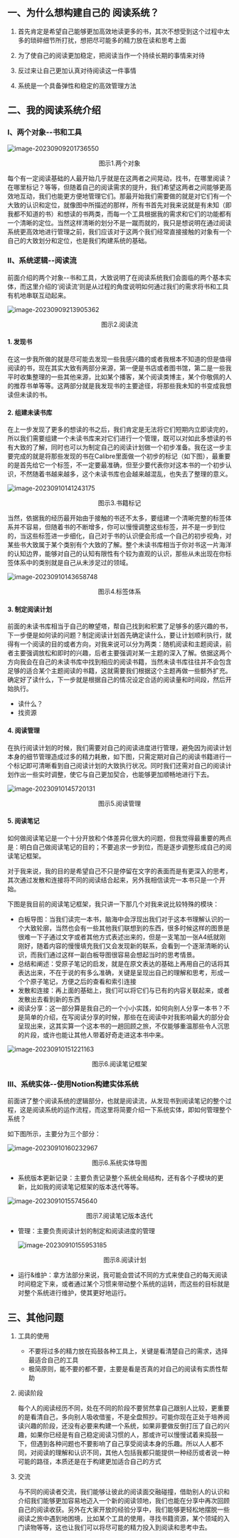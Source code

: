 ## 一、为什么想构建自己的 阅读系统？

1. 首先肯定是希望自己能够更加高效地读更多的书，其次不想受到这个过程中太多的琐碎细节所打扰，想把尽可能多的精力放在读和思考上面

2. 为了使自己的阅读更加稳定，把阅读当作一个持续长期的事情来对待

3. 反过来让自己更加认真对待阅读这一件事情

4. 系统是一个具备弹性和稳定的高效管理方法

## 二、我的阅读系统介绍

### Ⅰ、两个对象--书和工具

![image-20230909201736550](https://images--1.oss-cn-beijing.aliyuncs.com/pic2/%E4%B8%A4%E4%B8%AA%E5%AF%B9%E8%B1%A1.png "连个")

<center>图示1.两个对象</center>

每个有一定阅读基础的人最开始几乎就是在这两者之间晃动，找书，在哪里阅读？在哪里标记？等等，但随着自己的阅读需求的提升，我们希望这两者之间能够更高效地互动，我们也能更方便地管理它们。那最开始我们需要做的就是对它们有一个大致的认识和定位，就像图中所描述的那样，所有书首先对我来说就是有未知（即我都不知道的书）和想读的书两类，而每一个工具根据我的需求和它们的功能都有一个清晰的定位。当然这样清晰的划分不是一蹴而就的，我只是想说明在通过阅读系统更高效地进行管理之前，我们应该对于这两个我们经常直接接触的对象有一个自己的大致划分和定位，也是我们构建系统的基础。

### Ⅱ、系统逻辑--阅读流

前面介绍的两个对象--书和工具，大致说明了在阅读系统我们会面临的两个基本实体，而这里介绍的‘阅读流’则是从过程的角度说明如何通过我们的需求将书和工具有机地串联互动起来。

![image-20230909213905362](https://images--1.oss-cn-beijing.aliyuncs.com/pic2/%E9%98%85%E8%AF%BB%E6%B5%81.png)

<center>图示2.阅读流</center>

#### 1. 发现书

在这一步我所做的就是尽可能去发现一些我感兴趣的或者我根本不知道的但是值得阅读的书，现在其实大致有两部分来源，第一便是书店或者图书馆，第二是一些我平时收集整理的一些其他来源，比如某个播客，某个阅读类博主，某个你敬佩的人的推荐书单等等。这两部分就是我发现书的主要途径，将那些我未知的书变成我想读但未读的书。

#### 2. 组建未读书库

在上一步发现了更多的想读的书之后，我们肯定是无法将它们短期内立即读完的，所以我们需要组建一个未读书库来对它们进行一个管理，既可以对如此多想读的书有大致的了解，同时也可以为制定自己的阅读计划做一个初步准备。我在这一步主要完成的就是将那些发现的书在Calibre里面做一个初步的标记（如下图），最重要的是首先给它一个标签，不一定要最准确，但至少要代表你对这本书的一个初步认识，不然随着书越来越多，这个未读书库也会越来越混乱，也失去了整理的意义。

![image-20230910141243175](https://images--1.oss-cn-beijing.aliyuncs.com/pic2/%E4%B9%A6%E7%B1%8D%E6%A0%87%E8%AE%B0.png)

<center>图示3.书籍标记</center>

当然，依据我的经历最开始由于接触的书还不太多，要组建一个清晰完整的标签体系并不容易，但随着书的不断增多，你可以慢慢调整这些标签，并不是一步到位的，当这些标签进一步细化，自己对于书的认识便会形成一个自己的初步视角，对某些书大致属于某个类别有个大致的了解。整个未读书库相当于你对书这一片海洋的认知边界，能够对自己的认知有限性有个较为直观的认识，那些从未出现在你标签体系中的类别就是自己从未涉足过的领域。

![image-20230910143658748](https://images--1.oss-cn-beijing.aliyuncs.com/pic2/image-20230910143658748.png)

<center>图示4.标签体系</center>

#### 3. 制定阅读计划

前面的未读书库相当于自己的瞭望塔，帮自己找到和积累了足够多的感兴趣的书，下一步便是如何读的问题？制定阅读计划首先确定读什么，要让计划顺利执行，就得有一个阅读的目的或者方向，对我来说可以分为两类：随机阅读和主题阅读，前者主要强调放松和即时的兴趣，后者主要强调对某一主题的深入了解。依据这两个方向我会在自己的未读书库中找到相应的阅读书籍，当然未读书库往往并不会包含足够的适合某个主题阅读的书籍，这就需要我们根据这个主题再做一些额外扩充。确定好了读什么，下一步就是根据自己的情况设定合适的阅读量和时间段，然后开始执行。

- 读什么？
- 找资源

#### 4. 阅读管理

在执行阅读计划的时候，我们需要对自己的阅读进度进行管理，避免因为阅读计划本身的细节管理造成过多的精力耗散，如下图，只需定期对自己的阅读书籍进行一个标记即可清晰看到自己阅读计划的大致执行状况。同时我们还需对自己的阅读计划作出一些实时调整，使它与自己更加契合，也能够更加顺畅地进行下去。

![image-20230910145720131](https://images--1.oss-cn-beijing.aliyuncs.com/pic2/image-20230910145720131.png)

<center>图示5.阅读管理</center>

#### 5. 阅读笔记

如何做阅读笔记是一个十分开放和个体差异化很大的问题，但我觉得最重要的两点是：明白自己做阅读笔记的目的；不要追求一步到位，而是逐步调整形成自己的阅读笔记框架。

对于我来说，我的目的是希望自己不只是停留在文字的表面而是有更深入的思考，其次通过发散和连接将不同的阅读结合起来，另外我相信读完一本书只是一个开始。

下图是我目前的阅读笔记框架，我只讲一下那几个对我来说比较特殊的模块：

- 白板导图：当我们读完一本书，脑海中会浮现出我们对于这本书理解认识的一个大致轮廓，当然也会有一些其他我们联想到的东西，很多时候这样的图景是很难一下子通过文字或者其他方式表述出来的，但是一支笔加一张A4纸就刚刚好，随着内容的慢慢填充我们又会发现新的联系，会看到一个逐渐清晰的认识，而我们通过这样一副白板导图很容易会想起当时的思考情景。
- 总结和阐述：受原子笔记的启发，就是在原文表达的基础上再用自己的话将其表达出来，不在于说的有多么准确，关键是呈现出自己的理解和思考，形成一个个原子笔记，方便之后的查看和索引连接
- 发散和连接：再上面的基础上，我们可以将它们与已有的内容关联起来，或者发散出去看到新的东西
- 阅读分享：这一部分算是我自己的一个小小实践，如何向别人分享一本书？不是简单的介绍，在写阅读分享的时候，那些在在阅读中对我影响最大的部分会呈现出来，这其实算一个这本书的一趟回顾之旅，不仅能够重温那些令人沉思的片段，或许也能让其他人带着好奇走进这本书中来。

![image-20230910151221163](https://images--1.oss-cn-beijing.aliyuncs.com/pic2/image-20230910151221163.png)

<center>图示6.阅读笔记框架</center>

### Ⅲ、系统实体--使用Notion构建实体系统

前面讲了整个阅读系统的逻辑部分，也就是阅读流，从发现书到阅读笔记的整个过程，这是阅读系统的运作流程，而这里将简要介绍一下系统实体，即如何管理整个系统？

如下图所示，主要分为三个部分：

![image-20230910160232967](https://images--1.oss-cn-beijing.aliyuncs.com/pic2/image-20230910160232967.png)

<center>图示6.系统实体导图</center>

- 系统版本更新记录：主要负责记录整个系统全局结构，还有各个子模块的更新，比如我的阅读笔记框架的版本迭代等等。

![image-20230910155745640](https://images--1.oss-cn-beijing.aliyuncs.com/pic2/image-20230910155745640.png)

<center>图示7.阅读笔记版本迭代</center>

- 管理：主要负责阅读计划的制定和阅读进度的管理

  ![image-20230910155953185](https://images--1.oss-cn-beijing.aliyuncs.com/pic2/image-20230910155953185.png)

  <center>图示8.阅读计划</center>

- 运行&维护：拿方法部分来说，我可能会尝试不同的方式来使自己的每天阅读时间稳定下来，或者通过某个习惯来带动整个系统的运转，而这些的目标就是对整个系统进行维护，使其更好地运行。

## 三、其他问题

1. 工具的使用

   - 不要将过多的精力放在捣鼓各种工具上，关键是看清楚自己的需求，选择最适合自己的工具
   - 极简原则，能不要的都不要，主要是看是否真的对自己的阅读有实质性帮助

2. 阅读阶段

   每个人的阅读经历不同，处在不同的阶段不要贸然拿自己跟别人比较，更重要的是看清自己，多向别人吸收借鉴，不是全盘照抄。可能你现在正处于培养阅读兴趣的阶段，还没有必要来构建一个系统，如果非要做反倒打压了自己的兴趣，如果你已经是有自己稳定阅读习惯的人，那或许可以慢慢试着来捣鼓一下，但遇到各种问题也不要影响了自己享受阅读本身的乐趣。所以人人都不同，对阅读的理解和认识不同，其他人包括我都只能提供一种经历或者说一种可能的路径，本质还是在于构建更加适合自己的方式

3. 交流

   与不同的阅读者交流，我们能够让彼此的阅读面交融碰撞，借助别人的认识和介绍我们能够更加容易地迈入一个新的阅读领地，我们也能在分享中再次回顾自己的阅读收获。另外在大家开放的经验分享中，我们能够更轻松地摆脱一些阅读之旅中遇到地困境，比如某个工具的使用，寻找书籍资源，某个领域的入门读物等等，这也让我们可以将尽可能的精力投入到阅读和思考中去。
<!-- ##{"timestamp":1694342733}## -->
